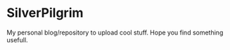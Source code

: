 # SilverPilgrim

My personal blog/repository to upload cool stuff. Hope you find something usefull.
